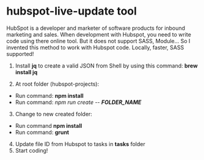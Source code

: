 # hubspot-live-update tool

HubSpot is a developer and marketer of software products for inbound marketing and sales.
When development with Hubspot, you need to write code using there online tool. But it does not support SASS, Module...
So I invented this method to work with Hubspot code.
Locally, faster, SASS supported!

1. Install **jq** to create a valid JSON from Shell by using this command: **brew install jq**

2. At root folder (hubspot-projects):
* Run command: **npm install**
* Run command: *npm run create -- **FOLDER_NAME***

3. Change to new created folder:
* Run command **npm install**
* Run command: **grunt**

4. Update file ID from Hubspot to tasks in **tasks** folder  
5. Start coding!
